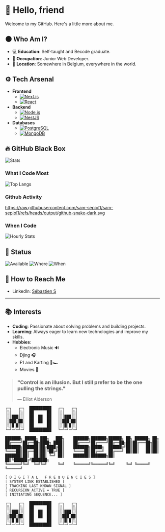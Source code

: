 # 👤 Hello, friend

Welcome to my GitHub. Here's a little more about me.

## 🌑 Who Am I?
- 💻 **Education**: Self-taught and Becode graduate.
- 📁 **Occupation**: Junior Web Developer.
- 📍 **Location**: Somewhere in Belgium, everywhere in the world.

## ⚙️ Tech Arsenal
- **Frontend**
  - [![Next.js](https://img.shields.io/badge/Next.js-000000?logo=next.js&logoColor=white)](https://nextjs.org/docs) 
  - [![React](https://img.shields.io/badge/React-61DAFB?logo=react&logoColor=white)](https://reactjs.org/docs/getting-started.html)
- **Backend**
  - [![Node.js](https://img.shields.io/badge/Node.js-339933?logo=node.js&logoColor=white)](https://nodejs.org/en/docs/) 
  - [![NestJS](https://img.shields.io/badge/NestJS-E0234E?logo=nestjs&logoColor=white)](https://docs.nestjs.com/)
- **Databases**
  - [![PostgreSQL](https://img.shields.io/badge/PostgreSQL-336791?logo=postgresql&logoColor=white)](https://www.postgresql.org/docs/)
  - [![MongoDB](https://img.shields.io/badge/MongoDB-47A248?logo=mongodb&logoColor=white)](https://docs.mongodb.com/)

## 🔥 GitHub Black Box
![Stats](https://github-readme-stats.vercel.app/api?username=sam-sepiol1&show_icons=false&theme=dark&hide=stars&hide_rank=true)

### What I Code Most
![Top Langs](https://github-readme-stats.vercel.app/api/top-langs/?username=sam-sepiol1&layout=compact&theme=dark)

### Github Activity

https://raw.githubusercontent.com/sam-sepiol1/sam-sepiol1/refs/heads/output/github-snake-dark.svg

### When I Code
![Hourly Stats](https://github-profile-summary-cards.vercel.app/api/cards/productive-time?username=sam-sepiol1&theme=dark&utcOffset=1)


## 📡 Status
![Available](https://img.shields.io/badge/Available-YES-green?style=flat-square)
![Where](https://img.shields.io/badge/Where-Everywhere-red?style=flat-square)
![When](https://img.shields.io/badge/When-Anytime-blue?style=flat-square)


## 💬 How to Reach Me
- LinkedIn: [Sébastien S](https://www.linkedin.com/in/sebastien-s/)

---


## 📚 Interests
- **Coding**: Passionate about solving problems and building projects.
- **Learning**: Always eager to learn new technologies and improve my skills.
- **Hobbies**: 
    - Electronic Music 🔊
    - Djing 🎧
    - F1 and Karting 🏁🏎️
    - Movies 🎥



> ### "Control is an illusion. But I still prefer to be the one pulling the strings."
> 
> — Elliot Alderson

```
┌─┐   ┌─┐  ██████████   ┌─┐   ┌─┐  
│░│   │░│  ██      ██   │░│   │░│  
│░│███│░│  ██  ██  ██   │░│███│░│  
│░███░██│  ██  ██  ██   │░███░██│  
│░│█│█│░│  ██      ██   │░│█│█│░│  
└─┘─┘─┘─┘  ██████████   └─┘─┘─┘─┘  

███████╗ █████╗ ███╗   ███╗    ███████╗███████╗██████╗ ██╗ ██████╗ ██╗     
██╔════╝██╔══██╗████╗ ████║    ██╔════╝██╔════╝██╔══██╗██║██╔═══██╗██║     
███████╗███████║██╔████╔██║    ███████╗█████╗  ██████╔╝██║██║   ██║██║     
╚════██║██╔══██║██║╚██╔╝██║    ╚════██║██╔══╝  ██╔═══╝ ██║██║   ██║██║     
███████║██║  ██║██║ ╚═╝ ██║    ███████║███████╗██║     ██║╚██████╔╝███████╗
╚══════╝╚═╝  ╚═╝╚═╝     ╚═╝    ╚══════╝╚══════╝╚═╝     ╚═╝ ╚═════╝ ╚══════╝
                                                                            
[ D I G I T A L   F R E Q U E N C I E S ]  
[ SYSTEM LINK ESTABLISHED ]  
[ TRACKING LAST KNOWN SIGNAL ]  
[ RECURSION_ACTIVE = TRUE ]  
[ INITIATING SEQUENCE... ]

┌─┐   ┌─┐  ██████████   ┌─┐   ┌─┐  
│░│   │░│  ██      ██   │░│   │░│  
│░│███│░│  ██  ██  ██   │░│███│░│  
│░███░██│  ██  ██  ██   │░███░██│  
│░│█│█│░│  ██      ██   │░│█│█│░│  
└─┘─┘─┘─┘  ██████████   └─┘─┘─┘─┘  
```
